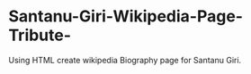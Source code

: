 # Santanu-Giri-Wikipedia-Page-Tribute-

Using HTML create wikipedia Biography page for Santanu Giri.
